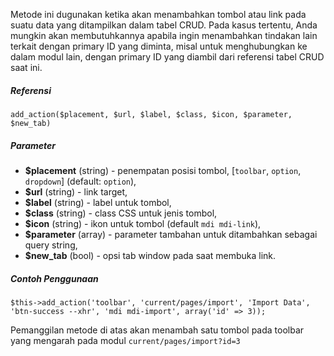 Metode ini dugunakan ketika akan menambahkan tombol atau link pada suatu data yang ditampilkan dalam tabel CRUD. Pada kasus tertentu, Anda mungkin akan membutuhkannya apabila ingin menambahkan tindakan lain terkait dengan primary ID yang diminta, misal untuk menghubungkan ke dalam modul lain, dengan primary ID yang diambil dari referensi tabel CRUD saat ini.

##### Referensi

`add_action($placement, $url, $label, $class, $icon, $parameter, $new_tab)`

##### Parameter

* **$placement** (string) - penempatan posisi tombol, [`toolbar`, `option`, `dropdown`] (default: `option`),
* **$url** (string) - link target,
* **$label** (string) - label untuk tombol,
* **$class** (string) - class CSS untuk jenis tombol,
* **$icon** (string) - ikon untuk tombol (default `mdi mdi-link`),
* **$parameter** (array) - parameter tambahan untuk ditambahkan sebagai query string,
* **$new_tab** (bool) - opsi tab window pada saat membuka link.

##### Contoh Penggunaan

`$this->add_action('toolbar', 'current/pages/import', 'Import Data', 'btn-success --xhr', 'mdi mdi-import', array('id' => 3));`

Pemanggilan metode di atas akan menambah satu tombol pada toolbar yang mengarah pada modul `current/pages/import?id=3`
